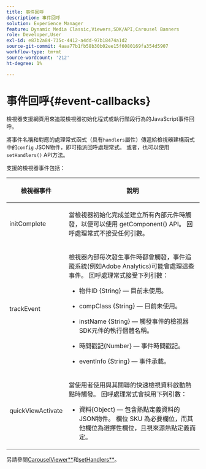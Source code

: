 ```yaml
---
title: 事件回呼
description: 事件回呼
solution: Experience Manager
feature: Dynamic Media Classic,Viewers,SDK/API,Carousel Banners
role: Developer,User
exl-id: e87b2a84-735c-4412-a4dd-97b18474a1d2
source-git-commit: 4aaa77b1fb58b30b02ee15f6080169fa354d5907
workflow-type: tm+mt
source-wordcount: '212'
ht-degree: 1%

---
```


# 事件回呼{#event-callbacks}

檢視器支援網頁用來追蹤檢視器初始化程式或執行階段行為的JavaScript事件回呼。

將事件名稱和對應的處理常式函式（具有`handlers`屬性）傳遞給檢視器建構函式中的`config` JSON物件，即可指派回呼處理常式。 或者，也可以使用`setHandlers()` API方法。

支援的檢視器事件包括：

<table id="table_D4A2035B65B140F882F550B711BD3160"> 
 <thead> 
  <tr> 
   <th colname="col1" class="entry"> <p>檢視器事件 </p> </th> 
   <th colname="col2" class="entry"> <p>說明 </p> </th> 
  </tr> 
 </thead>
 <tbody> 
  <tr> 
   <td colname="col1"> <p> <span class="codeph"> initComplete </span> </p> </td> 
   <td colname="col2"> <p>當檢視器初始化完成並建立所有內部元件時觸發，以便可以使用<span class="codeph"> getComponent() </span> API。 回呼處理常式不接受任何引數。 </p> </td> 
  </tr> 
  <tr> 
   <td colname="col1"> <p> <span class="codeph"> trackEvent </span> </p> </td> 
   <td colname="col2"> <p> 檢視器內部每次發生事件時都會觸發，事件追蹤系統(例如Adobe Analytics)可能會處理這些事件。 回呼處理常式接受下列引數： </p> <p> 
     <ul id="ul_8A5F409E32E94063AE8D3AB158A0E13D"> 
      <li id="li_1311D5DDD4454FBC9116BA8E2CB003B1"> <p> <span class="codeph">物件ID {String} </span> — 目前未使用。 </p> </li> 
      <li id="li_C2ABD13097FA40A7B9801C0B7592FB59"> <p> <span class="codeph"> compClass {String} </span> — 目前未使用。 </p> </li> 
      <li id="li_3BE8001365714C3FAC32C9B2CFFD5DCE"> <p> <span class="codeph"> instName {String} </span> — 觸發事件的檢視器SDK元件的執行個體名稱。 </p> </li> 
      <li id="li_755DDE84B1CC4B4D8A3FA0C774CBA666"> <p> <span class="codeph">時間戳記{Number} </span> — 事件時間戳記。 </p> </li> 
      <li id="li_05A1C45826AC4D1192CB72FE07EE4C29"> <p> <span class="codeph"> eventInfo {String} </span> — 事件承載。 </p> </li> 
     </ul> </p> </td> 
  </tr> 
  <tr> 
   <td colname="col1"> <p> <span class="codeph"> quickViewActivate </span> </p> </td> 
   <td colname="col2"> <p> 當使用者使用與其關聯的快速檢視資料啟動熱點時觸發。 回呼處理常式會採用下列引數： </p> <p> 
     <ul id="ul_171110934BD54839B371FAD8D2AD467B"> 
      <li id="li_7B14C3BA432B43E392AC103926807E88"> <p> <span class="codeph">資料{Object} </span> — 包含熱點定義資料的JSON物件。 欄位<span class="codeph"> SKU </span>為必要欄位，而其他欄位為選擇性欄位，且視來源熱點定義而定。 </p> </li> 
     </ul> </p> </td> 
  </tr> 
 </tbody> 
</table>

另請參閱[CarouselViewer&#x200B;**](../../c-html5-aem-asset-viewers/c-html5-aem-carousel/c-html5-aem-carousel-javascriptapiref/r-html5-aem-carousel-javascriptapiref-carouselviewer.md#reference-bd16cadc0c054fafb0db4994741d47cd)和[setHandlers**](../../c-html5-aem-asset-viewers/c-html5-aem-carousel/c-html5-aem-carousel-javascriptapiref/r-html5-aem-carousel-javascriptapiref-sethandlers.md#reference-d76f126ac4354dc282e56afd49a0c643)。
